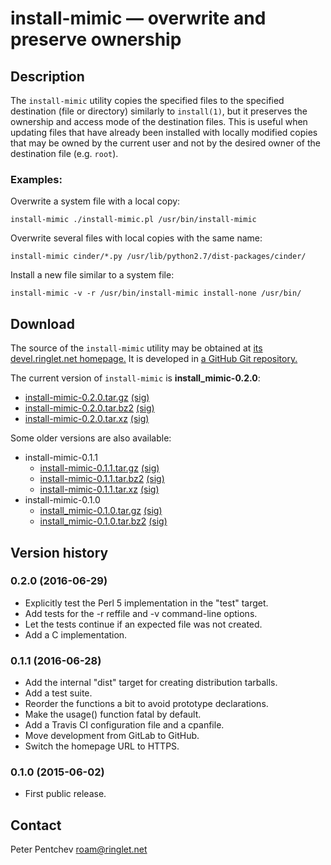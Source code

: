 # install-mimic &mdash; overwrite and preserve ownership

## Description

The `install-mimic` utility copies the specified files to the specified
destination (file or directory) similarly to `install(1)`, but it preserves
the ownership and access mode of the destination files.  This is useful when
updating files that have already been installed with locally modified copies
that may be owned by the current user and not by the desired owner of the
destination file (e.g. `root`).

### Examples:

Overwrite a system file with a local copy:

	install-mimic ./install-mimic.pl /usr/bin/install-mimic

Overwrite several files with local copies with the same name:

	install-mimic cinder/*.py /usr/lib/python2.7/dist-packages/cinder/

Install a new file similar to a system file:

	install-mimic -v -r /usr/bin/install-mimic install-none /usr/bin/

## Download

The source of the `install-mimic` utility may be obtained at
[its devel.ringlet.net homepage.][devel]  It is developed in
[a GitHub Git repository.][github]

The current version of `install-mimic` is **install_mimic-0.2.0**:

- [install-mimic-0.2.0.tar.gz][im-0.2.0.tar.gz] [(sig)][im-0.2.0.tar.gz.asc]
- [install-mimic-0.2.0.tar.bz2][im-0.2.0.tar.bz2] [(sig)][im-0.2.0.tar.bz2.asc]
- [install-mimic-0.2.0.tar.xz][im-0.2.0.tar.xz] [(sig)][im-0.2.0.tar.xz.asc]

Some older versions are also available:

- install-mimic-0.1.1
  + [install-mimic-0.1.1.tar.gz][im-0.1.1.tar.gz] [(sig)][im-0.1.1.tar.gz.asc]
  + [install-mimic-0.1.1.tar.bz2][im-0.1.1.tar.bz2] [(sig)][im-0.1.1.tar.bz2.asc]
  + [install-mimic-0.1.1.tar.xz][im-0.1.1.tar.xz] [(sig)][im-0.1.1.tar.xz.asc]
- install-mimic-0.1.0
  + [install\_mimic-0.1.0.tar.gz][im-0.1.0.tar.gz] [(sig)][im-0.1.0.tar.gz.asc]
  + [install\_mimic-0.1.0.tar.bz2][im-0.1.0.tar.bz2] [(sig)][im-0.1.0.tar.bz2.asc]

## Version history

### 0.2.0 (2016-06-29)

- Explicitly test the Perl 5 implementation in the "test" target.
- Add tests for the -r reffile and -v command-line options.
- Let the tests continue if an expected file was not created.
- Add a C implementation.

### 0.1.1 (2016-06-28)

- Add the internal "dist" target for creating distribution tarballs.
- Add a test suite.
- Reorder the functions a bit to avoid prototype declarations.
- Make the usage() function fatal by default.
- Add a Travis CI configuration file and a cpanfile.
- Move development from GitLab to GitHub.
- Switch the homepage URL to HTTPS.

### 0.1.0 (2015-06-02)

- First public release.

## Contact

Peter Pentchev <roam@ringlet.net>

[devel]: https://devel.ringlet.net/misc/install-mimic/
[github]: https://github.com/ppentchev/install-mimic

[im-0.1.0.tar.gz]: https://devel.ringlet.net/misc/install-mimic/install_mimic-0.1.0.tar.gz
[im-0.1.0.tar.gz.asc]: https://devel.ringlet.net/misc/install-mimic/install_mimic-0.1.0.tar.gz.asc
[im-0.1.0.tar.bz2]: https://devel.ringlet.net/misc/install-mimic/install_mimic-0.1.0.tar.bz2
[im-0.1.0.tar.bz2.asc]: https://devel.ringlet.net/misc/install-mimic/install_mimic-0.1.0.tar.bz2.asc

[im-0.1.1.tar.gz]: https://devel.ringlet.net/files/misc/install-mimic/install-mimic-0.1.1.tar.gz
[im-0.1.1.tar.gz.asc]: https://devel.ringlet.net/files/misc/install-mimic/install-mimic-0.1.1.tar.gz.asc
[im-0.1.1.tar.bz2]: https://devel.ringlet.net/files/misc/install-mimic/install-mimic-0.1.1.tar.bz2
[im-0.1.1.tar.bz2.asc]: https://devel.ringlet.net/files/misc/install-mimic/install-mimic-0.1.1.tar.bz2.asc
[im-0.1.1.tar.xz]: https://devel.ringlet.net/files/misc/install-mimic/install-mimic-0.1.1.tar.xz
[im-0.1.1.tar.xz.asc]: https://devel.ringlet.net/files/misc/install-mimic/install-mimic-0.1.1.tar.xz.asc

[im-0.2.0.tar.gz]: https://devel.ringlet.net/files/misc/install-mimic/install-mimic-0.2.0.tar.gz
[im-0.2.0.tar.gz.asc]: https://devel.ringlet.net/files/misc/install-mimic/install-mimic-0.2.0.tar.gz.asc
[im-0.2.0.tar.bz2]: https://devel.ringlet.net/files/misc/install-mimic/install-mimic-0.2.0.tar.bz2
[im-0.2.0.tar.bz2.asc]: https://devel.ringlet.net/files/misc/install-mimic/install-mimic-0.2.0.tar.bz2.asc
[im-0.2.0.tar.xz]: https://devel.ringlet.net/files/misc/install-mimic/install-mimic-0.2.0.tar.xz
[im-0.2.0.tar.xz.asc]: https://devel.ringlet.net/files/misc/install-mimic/install-mimic-0.2.0.tar.xz.asc
